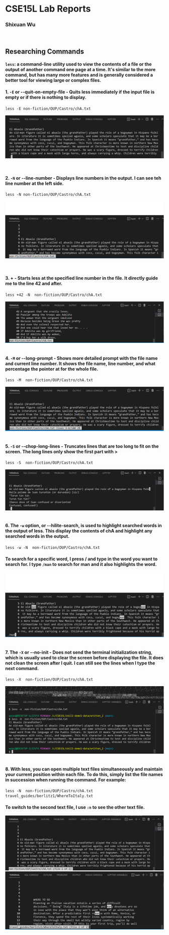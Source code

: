 # CSE15L Lab Reports
### Shixuan Wu
&nbsp;
&nbsp;
## Researching Commands

#### `less`: a command-line utility used to view the contents of a file or the output of another command one page at a time. It's similar to the more command, but has many more features and is generally considered a better tool for viewing large or complex files.
#### 1. `-E` or --quit-on-empty-file - Quits less immediately if the input file is empty or if there is nothing to display.
```
less -E non-fiction/OUP/Castro/chA.txt
```
![img](/images/lab3/less_e.png)


&nbsp;
#### 2. `-N` or --line-number - Displays line numbers in the output. I can see teh line number at the left side. 
```
less -N non-fiction/OUP/Castro/chA.txt
```
![img](/images/lab3/less_n.png)


&nbsp;
#### 3. +<number> - Starts less at the specified line number in the file. It directly guide me to the line 42 and after. 
```
less +42 -N  non-fiction/OUP/Castro/chA.txt
```
![img](/images/lab3/less_num.png)
&nbsp;
#### 4. `-M` or --long-prompt - Shows more detailed prompt with the file name and current line number. It shows the file name, line number, and what percentage the pointer at for the whole file. 
```
less -M  non-fiction/OUP/Castro/chA.txt
```
![img](/images/lab3/less_m.png)
&nbsp;
#### 5. `-S` or --chop-long-lines - Truncates lines that are too long to fit on the screen. The long lines only show the first part with >
```
less -S  non-fiction/OUP/Castro/chA.txt
```
![img](/images/lab3/less_s.png)
&nbsp;
#### 6. The `-w` option, or --hilite-search, is used to highlight searched words in the output of less. This display the contents of chA and highlight any searched words in the output. 
```
less -w -N  non-fiction/OUP/Castro/chA.txt
```
#### To search for a specific word, I press / and type in the word you want to search for. I type `/man` to search for man and it also highlights the word. 
![img](/images/lab3/less_w.png)
&nbsp;
#### 7. The `-X` or --no-init - Does not send the terminal initialization string, which is usually used to clear the screen before displaying the file. It does not clean the screen after I quit. I can still see the lines when I type the next command.
```
less -X  non-fiction/OUP/Castro/chA.txt
```
![img](/images/lab3/less_x.png)
&nbsp;
#### 8. With less, you can open multiple text files simultaneously and maintain your current position within each file. To do this, simply list the file names in succession when running the command. For example:
```
less -N  non-fiction/OUP/Castro/chA.txt travel_guides/berlitz1/WhereToItaly.txt
```
#### To switch to the second text file, I use `:n` to see the other text file. 
![img](/images/lab3/less_1.png)
![img](/images/lab3/less_2.png)
